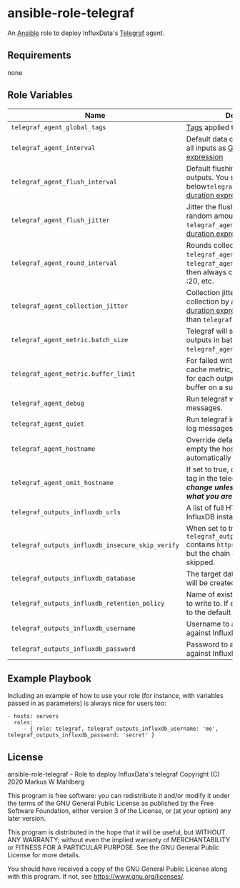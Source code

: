 ansible-role-telegraf
=====================

An [Ansible][ansible] role to deploy InfluxData's [Telegraf][influx:telegraf] agent.

Requirements
------------

none

Role Variables
--------------

| Name                                             | Description                                                                                                                                            | Default Value               |
| ------------------------------------------------ | ------------------------------------------------------------------------------------------------------------------------------------------------------ | --------------------------- |
| `telegraf_agent_global_tags`                     | [Tags][influxdb:tags] applied to all metrics                                                                                                           | none                        |
| `telegraf_agent_interval`                        | Default data collection interval for all inputs as [Go duration expression][go:duration]                                                               | `10s`                       |
| `telegraf_agent_flush_interval`                  | Default flushing interval for all outputs. You shouldn't set this below`telegraf_agent_interval`. [Go duration expression][go:duration]                | `10s`                       |
| `telegraf_agent_flush_jitter`                    | Jitter the flush interval by a random amount `0s < value < telegraf_agent_flush_jitter`. [Go duration expression][go:duration]                         | `0s`                        |
| `telegraf_agent_round_interval`                  | Rounds collection interval to `telegraf_agent_interval`, ie, if `telegraf_agent_interval` is "10s" then always collect on :00, :10, :20, etc.          | `false`                     |
| `telegraf_agent_collection_jitter`               | Collection jitter is used to jitter the collection by a random amount. [Go duration expression][go:duration]. Must be < than `telegraf_agent_interval` | `0s`                        |
| `telegraf_agent_metric.batch_size`               | Telegraf will send metrics to outputs in batches of at most `telegraf_agent_metric_batch_size`.                                                        | `1000`                      |
| `telegraf_agent_metric.buffer_limit`             | For failed writes, telegraf will cache metric_buffer_limit metrics for each output, and will flush this buffer on a successful write.                  | `100000`                    |
| `telegraf_agent_debug`                           | Run telegraf with debug log messages.                                                                                                                  | `false`                     |
| `telegraf_agent_quiet`                           | Run telegraf in quiet mode (error log messages only).                                                                                                  | `false`                     |
| `telegraf_agent_hostname`                        | Override default hostname, if empty the hostname will be automatically determined.                                                                     | none                        |
| `telegraf_agent_omit_hostname`                   | If set to true, do no set the "host" tag in the telegraf agent. ***Do not change unless you really know what you are doing.***                         | `false`                     |
| `telegraf_outputs_influxdb_urls`                 | A list of full HTTP URLs for your InfluxDB instance.                                                                                                   | `["http://127.0.0.1:8086"]` |
| `telegraf_outputs_influxdb_insecure_skip_verify` | When set to true, and `telegraf_outputs_influxdb_urls` contains `https` URLs, TLS is used, but the chain & host verification is skipped.               | `false`                     |
| `telegraf_outputs_influxdb_database`             | The target database for metrics; will be created as needed.                                                                                            | `metrics`                   |
| `telegraf_outputs_influxdb_retention_policy`     | Name of existing [retention policy][influx:retention_policy] to write to. If empty, telegraf writes to the default retention policy                    | none                        |
| `telegraf_outputs_influxdb_username`             | Username to authenticate telegraf against InfluxDB.                                                                                                    | none                        |
| `telegraf_outputs_influxdb_password`             | Password to authenticate telegraf against InfluxDB.                                                                                                    | none                        |

Example Playbook
----------------

Including an example of how to use your role (for instance, with variables passed in as parameters) is always nice for users too:

    - hosts: servers
      roles:
         - { role: telegraf, telegraf_outputs_influxdb_username: 'me', telegraf_outputs_influxdb_password: 'secret' }

License
-------

ansible-role-telegraf - Role to deploy InfluxData's telegraf
Copyright (C) 2020  Markus W Mahlberg

This program is free software: you can redistribute it and/or modify
it under the terms of the GNU General Public License as published by
the Free Software Foundation, either version 3 of the License, or
(at your option) any later version.

This program is distributed in the hope that it will be useful,
but WITHOUT ANY WARRANTY; without even the implied warranty of
MERCHANTABILITY or FITNESS FOR A PARTICULAR PURPOSE.  See the
GNU General Public License for more details.

You should have received a copy of the GNU General Public License
along with this program.  If not, see <https://www.gnu.org/licenses/>.

[ansible]: https://docs.ansible.com/ansible/latest/index.html
[influx:telegraf]: https://docs.influxdata.com/telegraf/v1.14/
[influx:retention_policy]: https://docs.influxdata.com/influxdb/v1.8/concepts/glossary/#retention-policy-rp
[influxdb:tags]: https://docs.influxdata.com/influxdb/v1.8/concepts/glossary/#tag
[go:duration]: https://pkg.go.dev/time?tab=doc#ParseDuration
